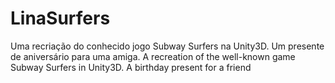 # LinaSurfers
Uma recriação do conhecido jogo Subway Surfers na Unity3D. Um presente de aniversário para uma amiga. 
A recreation of the well-known game Subway Surfers in Unity3D. A birthday present for a friend
